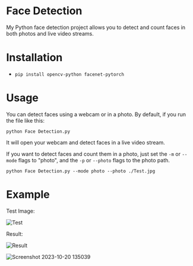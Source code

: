 # Face Detection


My Python face detection project allows you to detect and count faces in both photos and live video streams.

# Installation
* `pip install opencv-python facenet-pytorch`

# Usage
You can detect faces using a webcam or in a photo. By default, if you run the file like this:

`python Face Detection.py`

It will open your webcam and detect faces in a live video stream.

If you want to detect faces and count them in a photo, just set the `-m` or ``--mode`` flags to "photo", and the `-p` or `--photo` flags to the photo path.

`python Face Detection.py --mode photo --photo ./Test.jpg`

# Example

Test Image:


![Test](https://github.com/karim-fadi/face-detection/assets/147660672/68c6e871-061a-4e6c-b165-c9531b7f5f5c)

Result:


![Result](https://github.com/karim-fadi/face-detection/assets/147660672/3a892c10-742a-4b8f-af8e-b48814bf6199)


![Screenshot 2023-10-20 135039](https://github.com/karim-fadi/face-detection/assets/147660672/3928dafd-5687-44be-a153-e09ea2c2074c)

